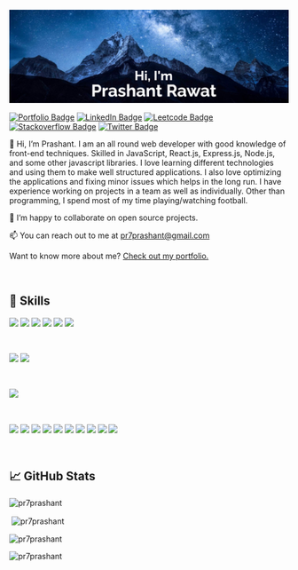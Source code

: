 [![Prashant's GitHub Banner](./assets/banner.jpg)](https://prashantrawat.com/)

[![Portfolio Badge](https://img.shields.io/badge/Portfolio-Prashant-green?style=flat&logo=react&logoColor=white&color=0D76A8)](https://www.prashantrawat.com/)
[![LinkedIn Badge](https://img.shields.io/badge/LinkedIn-Profile-informational?style=flat&logo=linkedin&logoColor=white&color=0D76A8)](https://www.linkedin.com/in/pr7prashant/)
[![Leetcode Badge](https://img.shields.io/badge/dynamic/json?style=flat&labelColor=black&color=%23ffa116&label=Solved&query=solvedOverTotal&url=https%3A%2F%2Fleetcode-badge.vercel.app%2Fapi%2Fusers%2Fpr7prashant&logo=leetcode&logoColor=yellow)](https://leetcode.com/pr7prashant/)
[![Stackoverflow Badge](https://img.shields.io/stackexchange/stackoverflow/r/8044582?label=Stackoverflow&logo=Stackoverflow&logoColor=white)](https://stackoverflow.com/users/8044582/pr7)
[![Twitter Badge](https://img.shields.io/badge/Twitter-Profile-informational?style=flat&logo=twitter&logoColor=white&color=1CA2F1)](https://twitter.com/pr7_prashant)


👋 Hi, I’m Prashant. I am an all round web developer with good knowledge of front-end techniques. Skilled in JavaScript, React.js, Express.js, Node.js, and some other javascript libraries. I love learning different technologies and using them to make well structured applications. I also love optimizing the applications and fixing minor issues which helps in the long run. I have experience working on projects in a team as well as individually. Other than programming, I spend most of my time playing/watching football.

💞️ I’m happy to collaborate on open source projects.

📫 You can reach out to me at pr7prashant@gmail.com

Want to know more about me? [Check out my portfolio.](https://prashantrawat.com/)

<br>

## 💼 Skills

![](https://img.shields.io/badge/Code-React-informational?style=flat&logo=react&logoColor=white&color=0D76A8)
![](https://img.shields.io/badge/Code-Redux-informational?style=flat&logo=Redux&logoColor=white&color=0D76A8)
![](https://img.shields.io/badge/Code-JavaScript-informational?style=flat&logo=JavaScript&logoColor=white&color=0D76A8)
![](https://img.shields.io/badge/Code-TypeScript-informational?style=flat&logo=TypeScript&logoColor=white&color=0D76A8)
![](https://img.shields.io/badge/Code-HTML-informational?style=flat&logo=html5&logoColor=white&color=0D76A8)
![](https://img.shields.io/badge/Code-C++-informational?style=flat&logo=cplusplus&logoColor=white&color=0D76A8)

<br>

![](https://img.shields.io/badge/Style-CSS-informational?style=flat&logo=css3&logoColor=white&color=0D76A8)
![](https://img.shields.io/badge/Style-Sass-informational?style=flat&logo=Sass&logoColor=white&color=0D76A8)

<br>

![](https://img.shields.io/badge/Test-Jest-informational?style=flat&logo=jest&logoColor=white&color=0D76A8)

<br>

![](https://img.shields.io/badge/Tools-VS%20Code-informational?style=flat&logo=visualstudiocode&logoColor=white&color=0D76A8)
![](https://img.shields.io/badge/Tools-NPM-informational?style=flat&logo=npm&logoColor=white&color=0D76A8)
![](https://img.shields.io/badge/Tools-Yarn-informational?style=flat&logo=yarn&logoColor=white&color=0D76A8)
![](https://img.shields.io/badge/Tools-Postman-informational?style=flat&logo=Postman&logoColor=white&color=0D76A8)
![](https://img.shields.io/badge/Tools-Docker-informational?style=flat&logo=docker&logoColor=white&color=0D76A8)
![](https://img.shields.io/badge/Tools-GitHub-informational?style=flat&logo=GitHub&logoColor=white&color=0D76A8)
![](https://img.shields.io/badge/Tools-Actions-informational?style=flat&logo=github-actions&logoColor=white&color=0D76A8)
![](https://img.shields.io/badge/Tools-GitLab-informational?style=flat&logo=GitLab&logoColor=white&color=0D76A8)
![](https://img.shields.io/badge/Tools-BitBucket-informational?style=flat&logo=BitBucket&logoColor=white&color=0D76A8)
![](https://img.shields.io/badge/Tools-Jira-informational?style=flat&logo=Jira-Software&logoColor=white&color=0D76A8)

<br>

## &#x1f4c8; GitHub Stats

<p><img align="center" src="https://github-profile-trophy.vercel.app/?username=pr7prashant" alt="pr7prashant" /></p>

<p>&nbsp;<img align="center" src="https://github-readme-stats.vercel.app/api?username=pr7prashant&show_icons=true&locale=en" alt="pr7prashant" /></p>

<p><img align="center" src="https://github-readme-streak-stats.herokuapp.com/?user=pr7prashant&" alt="pr7prashant" /></p>

<p><img align="left" src="https://github-readme-stats.vercel.app/api/top-langs?username=pr7prashant&show_icons=true&locale=en&layout=compact" alt="pr7prashant" /></p>


<!---
pr7prashant/pr7prashant is a ✨ special ✨ repository because its `README.md` (this file) appears on your GitHub profile.
You can click the Preview link to take a look at your changes.
--->
